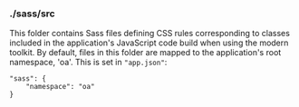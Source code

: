 ### ./sass/src

This folder contains Sass files defining CSS rules corresponding to classes
included in the application's JavaScript code build when using the modern toolkit.
By default, files in this folder are mapped to the application's root namespace, 'oa'.
This is set in `"app.json"`:

    "sass": {
        "namespace": "oa"
    }